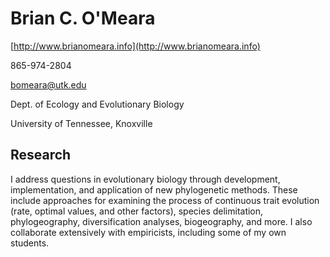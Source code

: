 # Brian C. O'Meara

[http://www.brianomeara.info](http://www.brianomeara.info)

865-974-2804

[bomeara@utk.edu](mailto:bomeara@utk.edu)

Dept. of Ecology and Evolutionary Biology

University of Tennessee, Knoxville

## Research

I address questions in evolutionary biology through development, implementation, and application of new phylogenetic methods. These include approaches for examining the process of continuous trait evolution (rate, optimal values, and other factors), species delimitation, phylogeography, diversification analyses, biogeography, and more. I also collaborate extensively with empiricists, including some of my own students.

